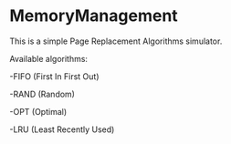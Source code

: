 # MemoryManagement
 
This is a simple Page Replacement Algorithms simulator.

Available algorithms:

-FIFO (First In First Out)

-RAND (Random)

-OPT (Optimal)

-LRU (Least Recently Used)